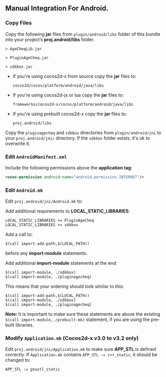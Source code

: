 ## Manual Integration For Android.

### Copy Files
Copy the following __jar__ files from `plugin/android/libs` folder of this
bundle into your project’s __proj.android/libs__ folder.

    > AgeCheqLib.jar

    > PluginAgeCheq.jar

    > sdkbox.jar

  * If you're using cocos2d-x from source copy the __jar__ files to:

    ```
    cocos2d/cocos/platform/android/java/libs
    ```

  * If you're using cocos2d-js or lua copy the __jar__ files to:

    ```
    frameworks/cocos2d-x/cocos/platform/android/java/libs
    ```

  * If you're using prebuilt cocos2d-x copy the __jar__ files to:

    ```
    proj.android/libs
    ```

Copy the `pluginagecheq` and `sdkbox` directories from `plugin/android/jni` to your `proj.android/jni/` directory. If the `sdkbox` folder exists, it's ok to overwrite it.

### Edit `AndroidManifest.xml`
Include the following permissions above the __application tag__:
```xml
<uses-permission android:name="android.permission.INTERNET"/>
```

### Edit `Android.mk`
Edit `proj.android/jni/Android.mk` to:

Add additional requirements to __LOCAL_STATIC_LIBRARIES__:
```
LOCAL_STATIC_LIBRARIES += PluginAgeCheq
LOCAL_STATIC_LIBRARIES += sdkbox
```

Add a call to:
```
$(call import-add-path,$(LOCAL_PATH))
```
before any __import-module__ statements.

Add additional __import-module__ statements at the end:
```
$(call import-module, ./sdkbox)
$(call import-module, ./pluginagecheq)
```

This means that your ordering should look similar to this:
```
$(call import-add-path,$(LOCAL_PATH))
$(call import-module, ./sdkbox)
$(call import-module, ./pluginagecheq)
```

  __Note:__ It is important to make sure these statements are above the existing `$(call import-module,./prebuilt-mk)` statement, if you are using the pre-built libraries.

### Modify `Application.mk` (Cocos2d-x v3.0 to v3.2 only)
Edit `proj.android/jni/Application.mk` to make sure __APP_STL__ is defined
correctly. If `Application.mk` contains `APP_STL := c++_static`, it should be
changed to:
```
APP_STL := gnustl_static
```

